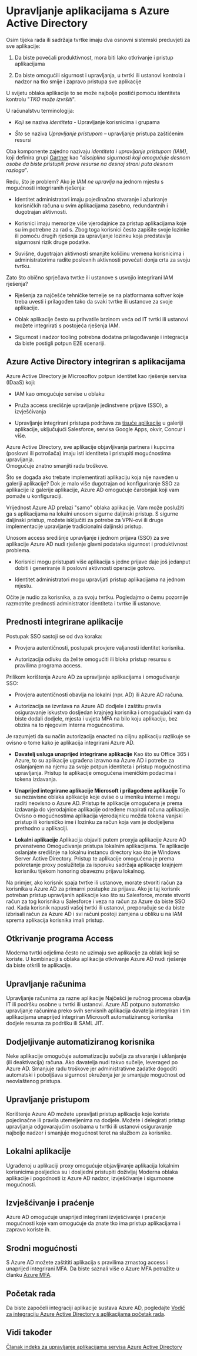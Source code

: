 <properties
    pageTitle="Upravljanje aplikacijama s Azure Active Directory | Microsoft Azure"
    description="Članak prednosti integracije Azure Active Directory s lokalnim, oblaka i SaaS aplikacije."
    services="active-directory"
    documentationCenter=""
    authors="markusvi"
    manager="femila"
    editor=""/>

   <tags
      ms.service="active-directory"
      ms.devlang="na"
      ms.topic="article"
      ms.tgt_pltfrm="na"
      ms.workload="identity"
      ms.date="10/10/2016"
      ms.author="markvi"/>

# <a name="managing-applications-with-azure-active-directory"></a>Upravljanje aplikacijama s Azure Active Directory

Osim tijeka rada ili sadržaja tvrtke imaju dva osnovni sistemski preduvjeti za sve aplikacije:

1. Da biste povećali produktivnost, mora biti lako otkrivanje i pristup aplikacijama

2. Da biste omogućili sigurnost i upravljanja, u tvrtki ili ustanovi kontrola i nadzor na tko smije i zapravo pristupa sve aplikacije

U svijetu oblaka aplikacije to se može najbolje postići pomoću identiteta kontrolu "*TKO može izvršiti*".

U računalstvu terminologija:

- *Koji* se naziva *identiteta* - Upravljanje korisnicima i grupama

- *Što* se naziva *Upravljanje pristupom* – upravljanje pristupa zaštićenim resursi

Oba komponente zajedno nazivaju *identiteta i upravljanje pristupom (IAM)*, koji definira grupi [Gartner](http://www.gartner.com/it-glossary/identity-and-access-management-iam) kao "*disciplina sigurnosti koji omogućuje desnom osobe da biste pristupili prave resurse na desnoj strani puta desnom razloga*".

Redu, što je problem? Ako je IAM *ne upravlja* na jednom mjestu s mogućnosti integriranih rješenja:

- Identitet administratori imaju pojedinačno stvaranje i ažuriranje korisničkih računa u svim aplikacijama zasebno, redundantnih i dugotrajan aktivnosti.

- Korisnici imaju memorize više vjerodajnice za pristup aplikacijama koje su im potrebne za rad s. Zbog toga korisnici često zapišite svoje lozinke ili pomoću drugih rješenja za upravljanje lozinku koja predstavlja sigurnosni rizik druge podatke.

- Suvišne, dugotrajan aktivnosti smanjite količinu vremena korisnicima i administratorima radite poslovnih aktivnosti povećati donja crta za svoju tvrtku.

Zato što obično sprječava tvrtke ili ustanove s usvojio integrirani IAM rješenja?

- Rješenja za najčešće tehničke temelje se na platformama softver koje treba uvesti i prilagođen tako da svaki tvrtke ili ustanove za svoje aplikacije.

- Oblak aplikacije često su prihvatile brzinom veća od IT tvrtki ili ustanovi možete integrirati s postojeća rješenja IAM.

- Sigurnost i nadzor tooling potrebna dodatna prilagođavanje i integracija da biste postigli potpun E2E scenariji.

## <a name="azure-active-directory-integrated-with-applications"></a>Azure Active Directory integriran s aplikacijama

Azure Active Directory je Microsoftov potpun identitet kao rješenje servisa (IDaaS) koji:

- IAM kao omogućuje servise u oblaku 

- Pruža access središnje upravljanje jedinstvene prijave (SSO), a izvješćivanja 

- Upravljanje integrirani pristupa podržava za [tisuće aplikacije](https://azure.microsoft.com/marketplace/active-directory/) u galeriji aplikacije, uključujući Salesforce, servisa Google Apps, okvir, Concur i više. 


Azure Active Directory, sve aplikacije objavljivanja partnera i kupcima (poslovni ili potrošača) imaju isti identiteta i pristupiti mogućnostima upravljanja.<br> Omogućuje znatno smanjiti radu troškove.

Što se događa ako trebate implementirati aplikaciju koja nije naveden u galeriji aplikacije? Dok je malo više dugotrajan od konfiguriranje SSO za aplikacije iz galerije aplikacije, Azure AD omogućuje čarobnjak koji vam pomaže u konfiguraciji.

Vrijednost Azure AD prelazi "samo" oblaka aplikacije. Vam može poslužiti ga s aplikacijama na lokalni unosom sigurne daljinski pristup. S sigurne daljinski pristup, možete isključiti za potrebe za VPN-ovi ili druge implementacije upravljanje tradicionalni daljinski pristup.

Unosom access središnje upravljanje i jednom prijava (SSO) za sve aplikacije Azure AD nudi rješenje glavni podataka sigurnost i produktivnost problema.

- Korisnici mogu pristupati više aplikacija s jedne prijave daje još jedanput dobiti i generiranje ili poslovni aktivnosti operacije gotovo.

- Identitet administratori mogu upravljati pristup aplikacijama na jednom mjestu.

Očite je nudio za korisnika, a za svoju tvrtku. Pogledajmo o čemu pozornije razmotrite prednosti administrator identiteta i tvrtke ili ustanove.

## <a name="integrated-application-benefits"></a>Prednosti integrirane aplikacije

Postupak SSO sastoji se od dva koraka:

- Provjera autentičnosti, postupak provjere valjanosti identitet korisnika.

- Autorizacija odluku da želite omogućiti ili bloka pristup resursu s pravilima programa access.

Prilikom korištenja Azure AD za upravljanje aplikacijama i omogućivanje SSO:

- Provjera autentičnosti obavlja na lokalni (npr. AD) ili Azure AD računa.

- Autorizacija se izvršava na Azure AD dodjele i zaštitu pravila osiguravanje iskustvo dosljedan krajnjeg korisnika i omogućujući vam da biste dodali dodjele, mjesta i uvjeta MFA na bilo koju aplikaciju, bez obzira na to njegovim Interna mogućnostima.

Je razumjeti da su način autorizacija enacted na ciljnu aplikaciju razlikuje se ovisno o tome kako je aplikacija integrirani Azure AD.

- **Davatelj usluga unaprijed integrirane aplikacije** Kao što su Office 365 i Azure, to su aplikacije ugrađena izravno na Azure AD i potrebe za oslanjanjem na njemu za svoje potpun identiteta i pristup mogućnostima upravljanja. Pristup te aplikacije omogućena imeničkim podacima i tokena izdavanja.

- **Unaprijed integrirane aplikacije Microsoft i prilagođene aplikacije** To su nezavisne oblaka aplikacije koje ovise o u imeniku interne i mogu raditi neovisno o Azure AD. Pristup te aplikacije omogućena je prema izdavanja do vjerodajnice aplikacije određene mapirati računa aplikacije. Ovisno o mogućnostima aplikacija vjerodajnicu možda tokena vanjski pristup ili korisničko ime i lozinku za račun koja vam je dodijeljena prethodno u aplikaciji.

- **Lokalni aplikacije** Aplikacija objaviti putem proxyja aplikacije Azure AD prvenstveno Omogućivanje pristupa lokalnim aplikacijama. Te aplikacije oslanjate središnje na lokalnu instancu directory kao što je Windows Server Active Directory. Pristup te aplikacije omogućena je prema pokretanje proxy poslužitelja za isporuku sadržaja aplikacije krajnjem korisniku tijekom honoring obaveznu prijavu lokalnog.

Na primjer, ako korisnik spaja tvrtke ili ustanove, morate stvoriti račun za korisnika u Azure AD za primarni postupke za prijavu. Ako je taj korisnik potreban pristup upravljanih aplikacije kao što su Salesforce, morate stvoriti račun za tog korisnika u Salesforce i veza na račun za Azure da biste SSO rad. Kada korisnik napusti vašoj tvrtki ili ustanovi, preporučuje se da biste izbrisali račun za Azure AD i svi računi postoji zamjena u obliku u na IAM sprema aplikacija korisnika imali pristup.

## <a name="access-detection"></a>Otkrivanje programa Access

Moderna tvrtki odjelima često ne uzimaju sve aplikacije za oblak koji se koriste. U kombinaciji s oblaka aplikacija otkrivanje Azure AD nudi rješenje da biste otkrili te aplikacije.

## <a name="account-management"></a>Upravljanje računima

Upravljanje računima za razne aplikacije Najčešći je ručnog procesa obavlja IT ili podršku osobne u tvrtki ili ustanovi. Azure AD potpuno automatsko upravljanje računima preko svih servisnih aplikacija davatelja integriran i tim aplikacijama unaprijed integriran Microsoft automatiziranog korisnika dodjele resursa za podršku ili SAML JIT.

## <a name="automated-user-provisioning"></a>Dodjeljivanje automatiziranog korisnika

Neke aplikacije omogućuje automatizaciju sučelja za stvaranje i uklanjanje (ili deaktivacija) računa. Ako davatelja nudi takvo sučelje, leveraged po Azure AD. Smanjuje radu troškove jer administrativne zadatke dogoditi automatski i poboljšava sigurnost okruženja jer je smanjuje mogućnost od neovlaštenog pristupa.

## <a name="access-management"></a>Upravljanje pristupom

Korištenje Azure AD možete upravljati pristup aplikacije koje koriste pojedinačne ili pravila utemeljenima na dodjele. Možete i delegirati pristup upravljanja odgovarajućim osobama u tvrtki ili ustanovi osiguravanje najbolje nadzor i smanjuje mogućnost teret na službom za korisnike.

## <a name="on-premises-applications"></a>Lokalni aplikacije

Ugrađenoj u aplikaciji proxy omogućuje objavljivanje aplikacija lokalnim korisnicima posljedica su i dosljedni pristupiti doživljaj Moderna oblaka aplikacije i pogodnosti iz Azure AD nadzor, izvješćivanje i sigurnosne mogućnosti.

## <a name="reporting-and-monitoring"></a>Izvješćivanje i praćenje

Azure AD omogućuje unaprijed integrirani izvješćivanje i praćenje mogućnosti koje vam omogućuje da znate tko ima pristup aplikacijama i zapravo koriste ih.

## <a name="related-capabilities"></a>Srodni mogućnosti

S Azure AD možete zaštititi aplikacija s pravilima zrnastog access i unaprijed integrirani MFA. Da biste saznali više o Azure MFA potražite u članku [Azure MFA](https://azure.microsoft.com/services/multi-factor-authentication/).

## <a name="getting-started"></a>Početak rada

Da biste započeli integraciji aplikacije sustava Azure AD, pogledajte [Vodič za integraciju Azure Active Directory s aplikacijama početak rada](active-directory-integrating-applications-getting-started.md).

## <a name="see-also"></a>Vidi također

[Članak indeks za upravljanje aplikacijama servisa Azure Active Directory](active-directory-apps-index.md)
